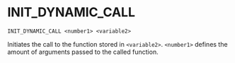 # INIT_DYNAMIC_CALL

```
INIT_DYNAMIC_CALL <number1> <variable2>
```

Initiates the call to the function stored in `<variable2>`. `<number1>` defines the amount of arguments passed to the
called function.